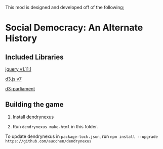 This mod is designed and developed off of the following;

# Social Democracy: An Alternate History

## Included Libraries

[jquery v1.11.1](https://releases.jquery.com/)

[d3.js v7](https://d3js.org)

[d3-parliament](https://github.com/geoffreybr/d3-parliament)

## Building the game

1. Install [dendrynexus](https://github.com/aucchen/dendrynexus)

2. Run `dendrynexus make-html` in this folder.

To update dendrynexus in `package-lock.json`, run `npm install --upgrade https://github.com/aucchen/dendrynexus`
